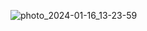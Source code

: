 ![photo_2024-01-16_13-23-59](https://github.com/infosecurity99/continueStoreproject/assets/90143691/848469b3-f18a-4865-86b7-25ceed4f3adc)
